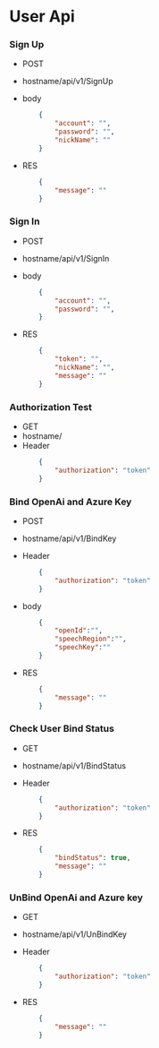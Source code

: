 # User Api

### Sign Up

- POST
- hostname/api/v1/SignUp
- body

    ``` json
        {
            "account": "",
            "password": "",
            "nickName": ""
        }

    ```
- RES

    ``` json
        {
            "message": ""
        }
    ```

### Sign In

- POST
- hostname/api/v1/SignIn
- body

    ``` json
        {
            "account": "",
            "password": "",
        }

    ```
- RES

    ``` json
        {
            "token": "",
            "nickName": "",
            "message": ""
        }
    ```

### Authorization Test

- GET
- hostname/
- Header
    ``` json
        {
            "authorization": "token"
        }
    ```

### Bind OpenAi and Azure Key

- POST
- hostname/api/v1/BindKey
- Header
    ``` json
        {
            "authorization": "token"
        }
    ```
- body
    ``` json
        {
            "openId":"",
            "speechRegion":"",
            "speechKey":""
        }
    ```
- RES

    ``` json
        {
            "message": ""
        }
    ```

### Check User Bind Status

- GET
- hostname/api/v1/BindStatus
- Header
    ``` json
        {
            "authorization": "token"
        }
    ```
- RES

    ``` json
        {
            "bindStatus": true,
            "message": ""
        }
    ```
### UnBind OpenAi and Azure key

- GET
- hostname/api/v1/UnBindKey
- Header
    ``` json
        {
            "authorization": "token"
        }
    ```
- RES

    ``` json
        {
            "message": ""
        }
    ```

